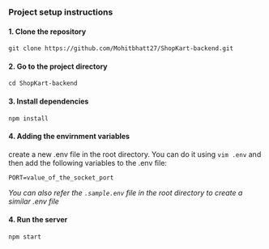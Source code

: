 ### Project setup instructions

#### 1. Clone the repository

`git clone https://github.com/Mohitbhatt27/ShopKart-backend.git`

#### 2. Go to the project directory

`cd ShopKart-backend`

#### 3. Install dependencies

`npm install`

#### 4. Adding the envirnment variables

create a new .env file in the root directory. You can do it using `vim .env` and then add the following variables to the .env file:

`PORT=value_of_the_socket_port`

_You can also refer the `.sample.env` file in the root directory to create a similar .env file_

#### 4. Run the server

`npm start`
